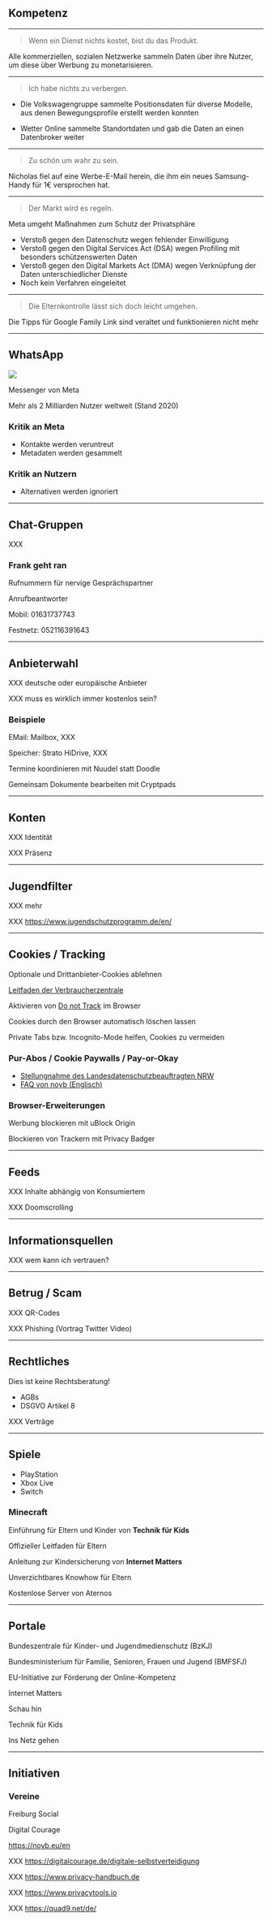 <!-- .slide: id="kompetenz" class="center" -->

<i class="fa-duotone fa-handshake-simple fa-8x fa-duotone-colors" style="float: right; color: grey;"></i>

## Kompetenz

---

<!-- .slide: class="center" -->

> Wenn ein Dienst nichts kostet, bist du das Produkt.

Alle kommerziellen, sozialen Netzwerke sammeln Daten über ihre Nutzer, um diese über Werbung zu monetarisieren.

---

<!-- .slide: class="center" -->

> Ich habe nichts zu verbergen.

- Die Volkswagengruppe sammelte Positionsdaten für diverse Modelle, aus denen Bewegungsprofile erstellt werden konnten [](https://media.ccc.de/v/38c3-wir-wissen-wo-dein-auto-steht-volksdaten-von-volkswagen)

- Wetter Online sammelte Standortdaten und gab die Daten an einen Datenbroker weiter [](https://netzpolitik.org/2025/databroker-files-neuer-datensatz-enthuellt-40-000-apps-hinter-standort-tracking/)

---

<!-- .slide: class="center" -->

> Zu schön um wahr zu sein.

Nicholas fiel auf eine Werbe-E-Mail herein, die ihm ein neues Samsung-Handy für 1€ versprochen hat.

---

<!-- .slide: class="center" -->

> Der Markt wird es regeln.

Meta umgeht Maßnahmen zum Schutz der Privatsphäre [](https://www.heise.de/news/Fiese-Schnueffelei-Meta-und-Yandex-spionierten-Nutzer-ihrer-Android-Apps-aus-10425177.html)
- Verstoß gegen den Datenschutz [](https://gdpr-info.eu/) wegen fehlender Einwilligung
- Verstoß gegen den Digital Services Act (DSA) [](https://digital-strategy.ec.europa.eu/de/policies/safer-online) wegen Profiling mit besonders schützenswerten Daten
- Verstoß gegen den Digital Markets Act (DMA) [](https://digital-markets-act.ec.europa.eu/index_en?prefLang=de&etrans=de) wegen Verknüpfung der Daten unterschiedlicher Dienste
- Noch kein Verfahren eingeleitet

---

<!-- .slide: class="center" -->

> Die Elternkontrolle lässt sich doch leicht umgehen.

Die Tipps für Google Family Link sind veraltet und funktionieren nicht mehr [](https://praxistipps.chip.de/family-link-umgehen-darauf-sollten-eltern-achten_183837) [](https://www.giga.de/artikel/google-family-link-umgehen-das-geht-darauf-sollten-eltern-aufpassen/)

---

## WhatsApp

![](995_medienkompetenz/GoogleFamilyLink/WhatsApp.svg) <!-- .element: style="float: right; width: 10%;" -->

Messenger von Meta

Mehr als 2 Milliarden Nutzer weltweit (Stand 2020)

### Kritik an Meta

- <span class=fa-li><i class="fa-solid fa-address-book"></i></span> Kontakte werden veruntreut
- <span class=fa-li><i class="fa-solid fa-people-arrows"></i></span> Metadaten werden gesammelt

<!-- .element: class="fa-ul" -->

### Kritik an Nutzern

- <span class=fa-li><i class="fa-solid fa-ranking-star"></i></span> Alternativen werden ignoriert

<!-- .element: class="fa-ul" -->

---

## Chat-Gruppen

<i class="fa-duotone fa-solid fa-comments fa-4x"></i> <!-- .element: style="float: right;" -->

XXX

### Frank geht ran

Rufnummern für nervige Gesprächspartner

Anrufbeantworter [](https://digitalcourage.de/frank-geht-ran)

Mobil: 01631737743

Festnetz: 052116391643

---

## Anbieterwahl

<i class="fa-duotone fa-solid fa-hands-bound fa-4x"></i> <!-- .element: style="float: right;" -->

XXX deutsche oder europäische Anbieter

XXX muss es wirklich immer kostenlos sein?

### Beispiele

EMail: Mailbox, XXX

Speicher: Strato HiDrive, XXX

Termine koordinieren mit Nuudel [](https://nuudel.digitalcourage.de/) statt Doodle

Gemeinsam Dokumente bearbeiten mit Cryptpads [](https://cryptpad.digitalcourage.de/)

---

## Konten

<i class="fa-duotone fa-solid fa-id-card fa-4x"></i> <!-- .element: style="float: right;" -->

XXX Identität

XXX Präsenz

---

## Jugendfilter

<i class="fa-duotone fa-solid fa-filters fa-4x"></i> <!-- .element: style="float: right;" -->

XXX mehr

XXX https://www.jugendschutzprogramm.de/en/

---

## Cookies / Tracking

<i class="fa-duotone fa-solid fa-cookie-bite fa-4x"></i> <!-- .element: style="float: right;" -->

Optionale und Drittanbieter-Cookies ablehnen

[Leitfaden der Verbraucherzentrale](https://www.verbraucherzentrale.de/wissen/digitale-welt/datenschutz/cookies-kontrollieren-und-verwalten-so-gehts-11996)

Aktivieren von [Do not Track](https://de.wikipedia.org/wiki/Do_Not_Track_(Software)) im Browser

Cookies durch den Browser automatisch löschen lassen

Private Tabs bzw. Incognito-Mode helfen, Cookies zu vermeiden

### Pur-Abos / Cookie Paywalls / Pay-or-Okay

- [Stellungnahme des Landesdatenschutzbeauftragten NRW](https://www.ldi.nrw.de/bewertung-von-pur-abo-modellen-auf-websites)
- [FAQ von noyb (Englisch)](https://noyb.eu/en/frequently-asked-questions-about-pay-or-okay)

### Browser-Erweiterungen

Werbung blockieren mit uBlock Origin [](https://ublockorigin.com/de)

Blockieren von Trackern mit Privacy Badger [](https://privacybadger.org/de/)

---

## Feeds

<i class="fa-duotone fa-solid fa-rss fa-4x"></i> <!-- .element: style="float: right;" -->

XXX Inhalte abhängig von Konsumiertem

XXX Doomscrolling

---

## Informationsquellen

XXX wem kann ich vertrauen?

---

## Betrug / Scam

XXX QR-Codes

XXX Phishing (Vortrag Twitter Video)

---

## Rechtliches

<i class="fa-duotone fa-solid fa-book-section fa-4x"></i> <!-- .element: style="float: right;" -->

Dies ist keine Rechtsberatung! [](https://de.wikipedia.org/wiki/Rechtsberatung#Deutschland)

- <i class="fa-solid fa-file-contract"></i> AGBs
- <i class="fa-solid fa-section"></i> DSGVO Artikel 8

XXX Verträge [](https://www.verbraucherzentrale-niedersachsen.de/themen/kaufen-reklamieren/kurz-erklaert-minderjaehrige-vertraege)

---

## Spiele

<i class="fa-duotone fa-solid fa-gamepad-modern fa-4x"></i> <!-- .element: style="float: right;" -->

- PlayStation [](https://www.esrb.org/tools-for-parents/parental-controls/)
- Xbox Live [](https://www.xbox.com/de-DE/apps/family-settings-app)
- Switch [](https://www.nintendo.com/us/mobile-apps/parental-controls/)

### Minecraft

Einführung für Eltern und Kinder von **Technik für Kids** [](https://technik-fuer-kids.de/minecraft/)

Offizieller Leitfaden für Eltern [](https://www.minecraft.net/de-de/article/parents--guide-minecraft)

Anleitung zur Kindersicherung von **Internet Matters** [](https://www.internetmatters.org/de/parental-controls/gaming-consoles/minecraft/)

Unverzichtbares Knowhow für Eltern [](https://muttis-blog.net/minecraft-unverzichtbares-know-how-fuer-eltern/)

Kostenlose Server von Aternos [](https://aternos.org/)

---

## Portale

<i class="fa-duotone fa-solid fa-circle-info fa-4x"></i> <!-- .element: style="float: right;" -->

Bundeszentrale für Kinder- und Jugendmedienschutz (BzKJ) [](https://www.bzkj.de/)

Bundesministerium für Familie, Senioren, Frauen und Jugend (BMFSFJ) [](https://www.bmfsfj.de/)

EU-Initiative zur Förderung der Online-Kompetenz [](https://www.klicksafe.de/)

Internet Matters [](https://www.internetmatters.org/de/)

Schau hin [](https://www.schau-hin.info/)

Technik für Kids [](https://technik-fuer-kids.de/)

Ins Netz gehen [](https://www.ins-netz-gehen.info/)

---

## Initiativen

<i class="fa-duotone fa-solid fa-people-roof fa-4x"></i> <!-- .element: style="float: right;" -->

### Vereine

Freiburg Social [](https://freiburg.social/)

Digital Courage [](https://digitalcourage.de)

https://noyb.eu/en

XXX https://digitalcourage.de/digitale-selbstverteidigung

XXX https://www.privacy-handbuch.de

XXX https://www.privacytools.io

XXX https://quad9.net/de/
